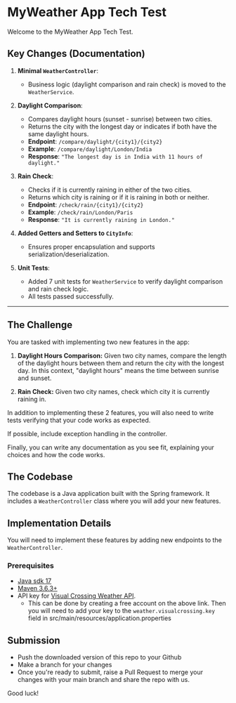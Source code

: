 # MyWeather App Tech Test

Welcome to the MyWeather App Tech Test.

## Key Changes (Documentation)

1. **Minimal `WeatherController`**:
   - Business logic (daylight comparison and rain check) is moved to the `WeatherService`.

2. **Daylight Comparison**:
   - Compares daylight hours (sunset - sunrise) between two cities.
   - Returns the city with the longest day or indicates if both have the same daylight hours.
   - **Endpoint**: `/compare/daylight/{city1}/{city2}`
   - **Example**: `/compare/daylight/London/India`
   - **Response**: `"The longest day is in India with 11 hours of daylight."`

3. **Rain Check**:
   - Checks if it is currently raining in either of the two cities.
   - Returns which city is raining or if it is raining in both or neither.
   - **Endpoint**: `/check/rain/{city1}/{city2}`
   - **Example**: `/check/rain/London/Paris`
   - **Response**: `"It is currently raining in London."`

4. **Added Getters and Setters to `CityInfo`**:
   - Ensures proper encapsulation and supports serialization/deserialization.

5. **Unit Tests**:
   - Added 7 unit tests for `WeatherService` to verify daylight comparison and rain check logic.
   - All tests passed successfully.

---

## The Challenge

You are tasked with implementing two new features in the app:

1. **Daylight Hours Comparison:** Given two city names, compare the length of the daylight hours between them and return the city with the longest day. In this context, "daylight hours" means the time between sunrise and sunset.

2. **Rain Check:** Given two city names, check which city it is currently raining in.

In addition to implementing these 2 features, you will also need to write tests verifying that your code works as expected.

If possible, include exception handling in the controller.

Finally, you can write any documentation as you see fit, explaining your choices and how the code works.

## The Codebase

The codebase is a Java application built with the Spring framework. It includes a `WeatherController` class where you will add your new features.

## Implementation Details

You will need to implement these features by adding new endpoints to the `WeatherController`.

### Prerequisites

- [Java sdk 17](https://openjdk.java.net/projects/jdk/17/)
- [Maven 3.6.3+](https://maven.apache.org/install.html)
- API key for [Visual Crossing Weather API](https://www.visualcrossing.com/weather-data-editions). 
  - This can be done by creating a free account on the above link. Then you will need to add your key to the `weather.visualcrossing.key` field in src/main/resources/application.properties

## Submission

* Push the downloaded version of this repo to your Github
* Make a branch for your changes
* Once you're ready to submit, raise a Pull Request to merge your changes with your main branch and share the repo with us.

Good luck!
